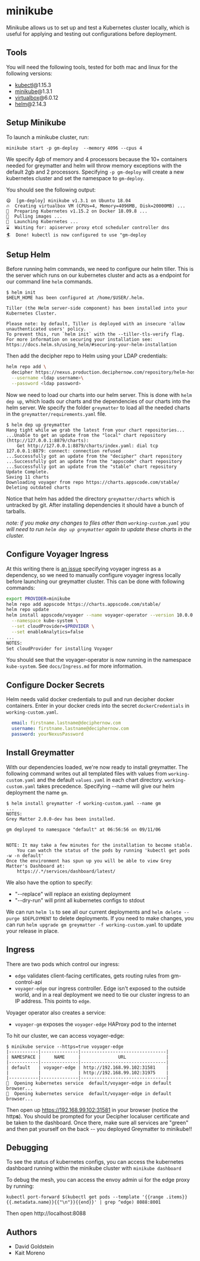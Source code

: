 # minikube 

Minikube allows us to set up and test a Kubernetes cluster locally, which is useful for applying and testing out configurations before deployment.

## Tools

You will need the following tools, tested for both mac and linux for the following versions:

- [kubectl](https://kubernetes.io/docs/tasks/tools/install-kubectl/)@1.15.3
- [minikube](https://kubernetes.io/docs/tasks/tools/install-minikube/)@1.3.1
- [virtualbox](https://www.virtualbox.org/wiki/Downloads)@6.0.12
- [helm](https://github.com/helm/helm/releases)@2.14.3

## Setup Minikube

To launch a minikube cluster, run:
```console
minikube start -p gm-deploy  --memory 4096 --cpus 4
```
We specify 4gb of memory and 4 processors because the 10+ containers needed for greymatter and helm will throw memory exceptions with the default 2gb and 2 processors. Specifying `-p gm-deploy` will create a new kubernetes cluster and set the namespace to `gm-deploy`.

You should see the following output:

```console
😄  [gm-deploy] minikube v1.3.1 on Ubuntu 18.04
🔥  Creating virtualbox VM (CPUs=4, Memory=4096MB, Disk=20000MB) ...
🐳  Preparing Kubernetes v1.15.2 on Docker 18.09.8 ...
🚜  Pulling images ...
🚀  Launching Kubernetes ... 
⌛  Waiting for: apiserver proxy etcd scheduler controller dns
🏄  Done! kubectl is now configured to use "gm-deploy
```

## Setup Helm

Before running helm commands, we need to configure our helm tiller. This is the server which runs on our kubernetes cluster and acts as a endpoint for our command line `helm` commands.

```console
$ helm init
$HELM_HOME has been configured at /home/$USER/.helm.

Tiller (the Helm server-side component) has been installed into your Kubernetes Cluster.

Please note: by default, Tiller is deployed with an insecure 'allow unauthenticated users' policy.
To prevent this, run `helm init` with the --tiller-tls-verify flag.
For more information on securing your installation see: https://docs.helm.sh/using_helm/#securing-your-helm-installation
```

Then add the decipher repo to Helm using your LDAP credentials:

```sh
helm repo add \
  decipher https://nexus.production.deciphernow.com/repository/helm-hosted \
  --username <ldap username>\
  --password <ldap password>
```

Now we need to load our charts into our helm server. This is done with `helm dep up`, which loads our charts and the dependencies of our charts into the helm server. We specify the folder `greymatter` to load all the needed charts in the `greymatter/requirements.yaml` file.

```console
$ helm dep up greymatter
Hang tight while we grab the latest from your chart repositories...
...Unable to get an update from the "local" chart repository (http://127.0.0.1:8879/charts):
	Get http://127.0.0.1:8879/charts/index.yaml: dial tcp 127.0.0.1:8879: connect: connection refused
...Successfully got an update from the "decipher" chart repository
...Successfully got an update from the "appscode" chart repository
...Successfully got an update from the "stable" chart repository
Update Complete.
Saving 11 charts
Downloading voyager from repo https://charts.appscode.com/stable/
Deleting outdated charts
```
Notice that helm has added the directory `greymatter/charts` which is untracked by git. After installing dependencies it should have a bunch of tarballs.

*note: if you make any changes to files other than `working-custom.yaml` you will need to run `helm dep up greymatter` again to update these charts in the cluster.*

## Configure Voyager Ingress

At this writing there is [an issue](https://github.com/appscode/voyager/issues/1415) specifying voyager ingress as a dependency, so we need to manually configure voyager ingress locally before launching our greymatter cluster. This can be done with following commands:

```sh
export PROVIDER=minikube
helm repo add appscode https://charts.appscode.com/stable/
helm repo update
helm install appscode/voyager --name voyager-operator --version 10.0.0 \
  --namespace kube-system \
  --set cloudProvider=$PROVIDER \
  --set enableAnalytics=false
...
NOTES:
Set cloudProvider for installing Voyager
```

You should see that the voyager-operator is now running in the namespace `kube-system`. See `docs/Ingress.md` for more information.

## Configure Docker Secrets

Helm needs valid docker credentials to pull and run decipher docker containers. Enter in your docker creds into the secret `dockerCredentials` in `working-custom.yaml`.

```yaml
  email: firstname.lastname@deciphernow.com
  username: firstname.lastname@deciphernow.com
  password: yourNexusPassword
```

## Install Greymatter

With our dependencies loaded, we're now ready to install greymatter. The following command writes out all templated files with values from `working-custom.yaml` and the default `values.yaml` in each chart directory. `working-custom.yaml` takes precedence. Specifying --name will give our helm deployment the name `gm`.

```console
$ helm install greymatter -f working-custom.yaml --name gm
...
NOTES:
Grey Matter 2.0.0-dev has been installed.

gm deployed to namespace "default" at 06:56:56 on 09/11/06


NOTE: It may take a few minutes for the installation to become stable.
    You can watch the status of the pods by running 'kubectl get pods -w -n default'
Once the environment has spun up you will be able to view Grey Matter's Dashboard at:
    https://.*/services/dashboard/latest/       
```

We also have the option to specify:
  - "--replace" will replace an existing deployment
  - "--dry-run" will print all kubernetes configs to stdout

We can run `helm ls` to see all our current deployments and `helm delete --purge $DEPLOYMENT` to delete deployments. If you need to make changes, you can run `helm upgrade gm greymatter -f working-custom.yaml` to update your release in place.

## Ingress

There are two pods which control our ingress:
  - `edge` validates client-facing certificates, gets routing rules from gm-control-api
- `voyager-edge` our ingress controller. Edge isn't exposed to the outside world, and in a real deployment we need to tie our cluster ingress to an IP address. This points to `edge`.
	
Voyager operator also creates a service:
  - `voyager-gm` exposes the `voyager-edge` HAProxy pod to the internet
 
To hit our cluster, we can access voyager-edge:

```console
$ minikube service --https=true voyager-edge
|-----------|--------------|--------------------------------|
| NAMESPACE |     NAME     |              URL               |
|-----------|--------------|--------------------------------|
| default   | voyager-edge | http://192.168.99.102:31581    |
|           |              | http://192.168.99.102:31975    |
|-----------|--------------|--------------------------------|
🎉  Opening kubernetes service  default/voyager-edge in default browser...
🎉  Opening kubernetes service  default/voyager-edge in default browser...
```

Then open up https://192.168.99.102:31581 in your browser (notice the http**s**). You should be prompted for your Decipher localuser certificate and be taken to the dashboard. Once there, make sure all services are "green" and then pat yourself on the back -- you deployed Greymatter to minikube!!

## Debugging

To see the status of kubernetes configs, you can access the kubernetes dashboard running within the minikube cluster with `minikube dashboard`

To debug the mesh, you can access the envoy admin ui for the edge proxy by running:

```console
kubectl port-forward $(kubectl get pods --template '{{range .items}}{{.metadata.name}}{{"\n"}}{{end}}' | grep ^edge) 8088:8001
```

Then open http://localhost:8088

## Authors

- David Goldstein
- Kait Moreno